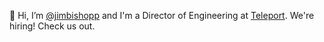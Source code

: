 👋 Hi, I’m [@jimbishopp](https://github.com/jimbishopp) and 
I'm a Director of Engineering at [Teleport](https://goteleport.com/). We're hiring! Check us out.

<!---
jimbishopp/jimbishopp is a ✨ special ✨ repository because its `README.md` (this file) appears on your GitHub profile.
You can click the Preview link to take a look at your changes.
--->
